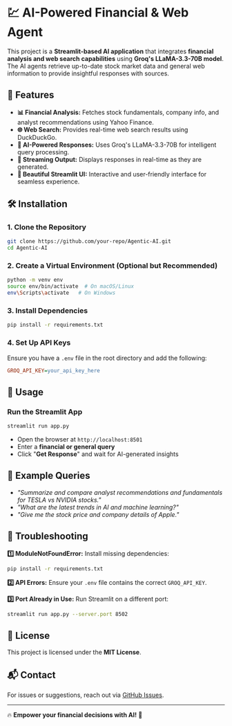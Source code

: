 # 💹 AI-Powered Financial & Web Agent

This project is a **Streamlit-based AI application** that integrates **financial analysis and web search capabilities** using **Groq's LLaMA-3.3-70B model**. The AI agents retrieve up-to-date stock market data and general web information to provide insightful responses with sources.

## 🚀 Features
- **📊 Financial Analysis:** Fetches stock fundamentals, company info, and analyst recommendations using Yahoo Finance.
- **🌐 Web Search:** Provides real-time web search results using DuckDuckGo.
- **💬 AI-Powered Responses:** Uses Groq's LLaMA-3.3-70B for intelligent query processing.
- **📡 Streaming Output:** Displays responses in real-time as they are generated.
- **🎨 Beautiful Streamlit UI:** Interactive and user-friendly interface for seamless experience.

## 🛠️ Installation
### **1. Clone the Repository**
```bash
git clone https://github.com/your-repo/Agentic-AI.git
cd Agentic-AI
```

### **2. Create a Virtual Environment (Optional but Recommended)**
```bash
python -m venv env
source env/bin/activate  # On macOS/Linux
env\Scripts\activate   # On Windows
```

### **3. Install Dependencies**
```bash
pip install -r requirements.txt
```

### **4. Set Up API Keys**
Ensure you have a `.env` file in the root directory and add the following:
```ini
GROQ_API_KEY=your_api_key_here
```

## 🎯 Usage
### **Run the Streamlit App**
```bash
streamlit run app.py
```
- Open the browser at `http://localhost:8501`
- Enter a **financial or general query**
- Click "**Get Response**" and wait for AI-generated insights

## 📝 Example Queries
- *"Summarize and compare analyst recommendations and fundamentals for TESLA vs NVIDIA stocks."*
- *"What are the latest trends in AI and machine learning?"*
- *"Give me the stock price and company details of Apple."*

## 🔧 Troubleshooting
**1️⃣ ModuleNotFoundError:** Install missing dependencies:
```bash
pip install -r requirements.txt
```

**2️⃣ API Errors:** Ensure your `.env` file contains the correct `GROQ_API_KEY`.

**3️⃣ Port Already in Use:** Run Streamlit on a different port:
```bash
streamlit run app.py --server.port 8502
```

## 📜 License
This project is licensed under the **MIT License**.

## 📬 Contact
For issues or suggestions, reach out via [GitHub Issues](https://github.com/your-repo/issues).

---

🔥 **Empower your financial decisions with AI!** 🚀



